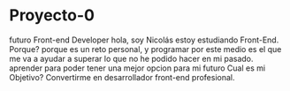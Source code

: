 # Proyecto-0
futuro Front-end Developer
hola, soy Nicolás
estoy estudiando Front-End.
Porque?
porque es un reto personal, y programar por este medio es el que me va a ayudar a superar lo que no he podido hacer en mi pasado.
aprender para poder tener una mejor opcion para mi futuro
Cual es mi Objetivo?
Convertirme en desarrollador front-end profesional.


